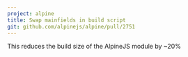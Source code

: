 ```yaml
---
project: alpine
title: Swap mainfields in build script
git: github.com/alpinejs/alpine/pull/2751
---
```


This reduces the build size of the AlpineJS module by ~20%
